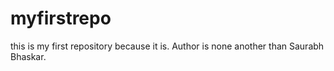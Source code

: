 # myfirstrepo
this is my first repository because it is.
Author is none another than Saurabh Bhaskar.
